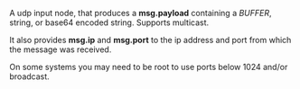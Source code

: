A udp input node, that produces a **msg.payload** containing a _BUFFER_, string, or base64 encoded string. Supports multicast.

It also provides **msg.ip** and **msg.port** to the ip address and port from which the message was received.

On some systems you may need to be root to use ports below 1024 and/or broadcast.